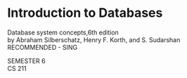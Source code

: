 # Introduction to Databases
Database system concepts,6th edition<br>
by Abraham Silberschatz, Henry F. Korth, and S. Sudarshan
<br>RECOMMENDED - SING

SEMESTER 6<br>
CS 211